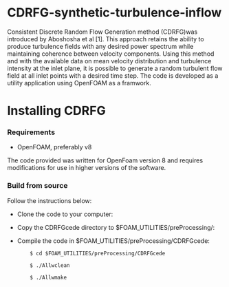 # CDRFG-synthetic-turbulence-inflow
Consistent Discrete Random Flow Generation method (CDRFG)was introduced by Aboshosha et al [1]. This approach retains the ability to produce turbulence fields with any desired power spectrum while maintaining coherence between velocity components.
Using this method and with the available data on mean velocity distribution and turbulence intensity at the inlet plane, it is possible to generate a random turbulent flow field at all inlet points with a desired time step.
The code is developed as a utility application using OpenFOAM as a framwork.

# Installing CDRFG
### Requirements
* OpenFOAM, preferably v8

The code provided was written for OpenFoam version 8 and requires modifications for use in higher versions of the software.
### Build from source
Follow the instructions below:

* Clone the code to your computer:
* Copy the CDRFGcede directory to $FOAM_UTILITIES/preProcessing/:
* Compile the code in $FOAM_UTILITIES/preProcessing/CDRFGcede:
  
          $ cd $FOAM_UTILITIES/preProcessing/CDRFGcede
  
          $ ./Allwclean

          $ ./Allwmake


